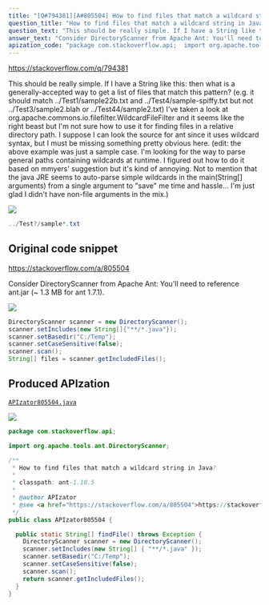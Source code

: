 ```yaml
---
title: "[Q#794381][A#805504] How to find files that match a wildcard string in Java?"
question_title: "How to find files that match a wildcard string in Java?"
question_text: "This should be really simple. If I have a String like this: then what is a generally-accepted way to get a list of files that match this pattern? (e.g. it should match ../Test1/sample22b.txt and ../Test4/sample-spiffy.txt but not ../Test3/sample2.blah or ../Test44/sample2.txt) I've taken a look at org.apache.commons.io.filefilter.WildcardFileFilter and it seems like the right beast but I'm not sure how to use it for finding files in a relative directory path. I suppose I can look the source for ant since it uses wildcard syntax, but I must be missing something pretty obvious here. (edit: the above example was just a sample case. I'm looking for the way to parse general paths containing wildcards at runtime. I figured out how to do it based on mmyers' suggestion but it's kind of annoying. Not to mention that the java JRE seems to auto-parse simple wildcards in the main(String[] arguments) from a single argument to \"save\" me time and hassle... I'm just glad I didn't have non-file arguments in the mix.)"
answer_text: "Consider DirectoryScanner from Apache Ant: You'll need to reference ant.jar (~ 1.3 MB for ant 1.7.1)."
apization_code: "package com.stackoverflow.api;  import org.apache.tools.ant.DirectoryScanner;  /**  * How to find files that match a wildcard string in Java?  *  * classpath: ant-1.10.5  *  * @author APIzator  * @see <a href=\"https://stackoverflow.com/a/805504\">https://stackoverflow.com/a/805504</a>  */ public class APIzator805504 {    public static String[] findFile() throws Exception {     DirectoryScanner scanner = new DirectoryScanner();     scanner.setIncludes(new String[] { \"**/*.java\" });     scanner.setBasedir(\"C:/Temp\");     scanner.setCaseSensitive(false);     scanner.scan();     return scanner.getIncludedFiles();   } }"
---
```


https://stackoverflow.com/q/794381

This should be really simple. If I have a String like this:
then what is a generally-accepted way to get a list of files that match this pattern? (e.g. it should match ../Test1/sample22b.txt and ../Test4/sample-spiffy.txt but not ../Test3/sample2.blah or ../Test44/sample2.txt)
I&#x27;ve taken a look at org.apache.commons.io.filefilter.WildcardFileFilter and it seems like the right beast but I&#x27;m not sure how to use it for finding files in a relative directory path.
I suppose I can look the source for ant since it uses wildcard syntax, but I must be missing something pretty obvious here.
(edit: the above example was just a sample case. I&#x27;m looking for the way to parse general paths containing wildcards at runtime. I figured out how to do it based on mmyers&#x27; suggestion but it&#x27;s kind of annoying. Not to mention that the java JRE seems to auto-parse simple wildcards in the main(String[] arguments) from a single argument to &quot;save&quot; me time and hassle... I&#x27;m just glad I didn&#x27;t have non-file arguments in the mix.)


<div class="code-logo"><img src="/stackoverflow.png" /></div>

```java
../Test?/sample*.txt
```


## Original code snippet

https://stackoverflow.com/a/805504

Consider DirectoryScanner from Apache Ant:
You&#x27;ll need to reference ant.jar (~ 1.3 MB for ant 1.7.1).

<div class="code-logo"><img src="/stackoverflow.png" /></div>

```java
DirectoryScanner scanner = new DirectoryScanner();
scanner.setIncludes(new String[]{"**/*.java"});
scanner.setBasedir("C:/Temp");
scanner.setCaseSensitive(false);
scanner.scan();
String[] files = scanner.getIncludedFiles();
```

## Produced APIzation

[`APIzator805504.java`](https://github.com/pasqualesalza/apization-temp/raw/main/data/search/APIzator805504.java)

<div class="code-logo"><img src="/apizator.png" /></div>

```java
package com.stackoverflow.api;

import org.apache.tools.ant.DirectoryScanner;

/**
 * How to find files that match a wildcard string in Java?
 *
 * classpath: ant-1.10.5
 *
 * @author APIzator
 * @see <a href="https://stackoverflow.com/a/805504">https://stackoverflow.com/a/805504</a>
 */
public class APIzator805504 {

  public static String[] findFile() throws Exception {
    DirectoryScanner scanner = new DirectoryScanner();
    scanner.setIncludes(new String[] { "**/*.java" });
    scanner.setBasedir("C:/Temp");
    scanner.setCaseSensitive(false);
    scanner.scan();
    return scanner.getIncludedFiles();
  }
}

```